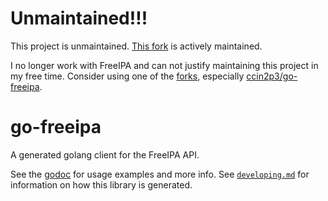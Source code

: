 # Unmaintained!!!

This project is unmaintained. [This fork](https://github.com/ccin2p3/go-freeipa) is actively maintained.

I no longer work with FreeIPA and can not justify
maintaining this project in my free time. Consider using one of the
[forks](https://github.com/tehwalris/go-freeipa/network), especially [ccin2p3/go-freeipa](https://github.com/ccin2p3/go-freeipa).

# go-freeipa

A generated golang client for the FreeIPA API.

See the [godoc](https://godoc.org/github.com/tehwalris/go-freeipa/freeipa) for
usage examples and more info. See
[`developing.md`](https://github.com/tehwalris/go-freeipa/blob/master/developing.md)
for information on how this library is generated.

